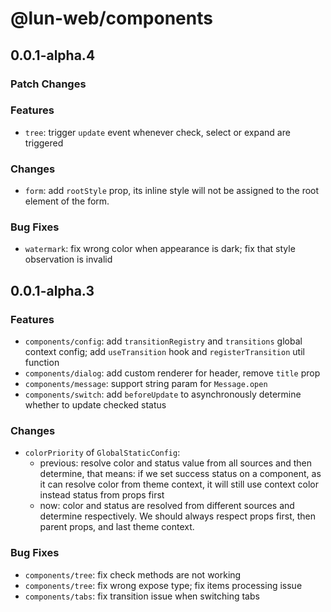 # @lun-web/components

## 0.0.1-alpha.4

### Patch Changes

### Features

- `tree`: trigger `update` event whenever check, select or expand are triggered

### Changes

- `form`: add `rootStyle` prop, its inline style will not be assigned to the root element of the form.

### Bug Fixes

- `watermark`: fix wrong color when appearance is dark; fix that style observation is invalid

## 0.0.1-alpha.3

### Features

- `components/config`: add `transitionRegistry` and `transitions` global context config; add `useTransition` hook and `registerTransition` util function
- `components/dialog`: add custom renderer for header, remove `title` prop
- `components/message`: support string param for `Message.open`
- `components/switch`: add `beforeUpdate` to asynchronously determine whether to update checked status

### Changes

- `colorPriority` of `GlobalStaticConfig`:
  - previous: resolve color and status value from all sources and then determine, that means: if we set success status on a component, as it can resolve color from theme context, it will still use context color instead status from props first
  - now: color and status are resolved from different sources and determine respectively. We should always respect props first, then parent props, and last theme context.

### Bug Fixes

- `components/tree`: fix check methods are not working
- `components/tree`: fix wrong expose type; fix items processing issue
- `components/tabs`: fix transition issue when switching tabs
